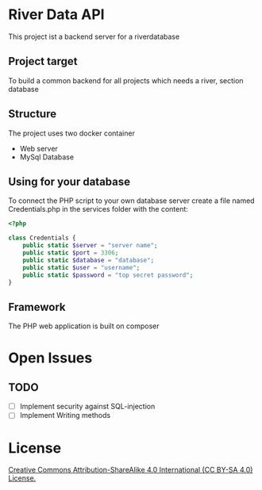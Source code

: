 # River Data API

This project ist a backend server for  a riverdatabase

## Project target

To build a common backend for all projects which needs a river, section database


## Structure

The project uses two docker container
 - Web server
 - MySql Database

## Using for your database

To connect the PHP script to your own database server create a file named Credentials.php in the services folder with the content:
````php
<?php

class Credentials {
    public static $server = "server name";
    public static $port = 3306;
    public static $database = "database";
    public static $user = "username";
    public static $password = "top secret password";
}
````



## Framework
The PHP web application is built on composer

# Open Issues

## TODO
 - [ ] Implement security against SQL-injection
 - [ ] Implement Writing methods

# License
[Creative Commons Attribution-ShareAlike 4.0 International (CC BY-SA 4.0) License.](https://creativecommons.org/licenses/by-sa/4.0/)
